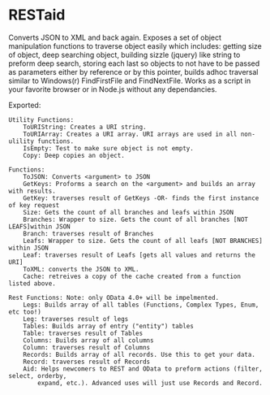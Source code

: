# RESTaid
Converts JSON to XML and back again. Exposes a set of object manipulation functions to traverse object easily which includes: getting size of object, deep searching object, building sizzle (jquery) like string to preform deep search, storing each last so objects to not have to be passed as parameters either by reference or by this pointer, builds adhoc traversal similar to Windows(r) FindFirstFile and FindNextFile. Works as a script in your favorite browser or in Node.js without any dependancies.

Exported:
    
    Utility Functions:
        ToURIString: Creates a URI string.
        ToURIArray: Creates a URI array. URI arrays are used in all non-ulility functions.
        IsEmpty: Test to make sure object is not empty.
        Copy: Deep copies an object.
    
    Functions:
        ToJSON: Converts <argument> to JSON
        GetKeys: Proforms a search on the <argument> and builds an array with results.
        GetKey: traverses result of GetKeys -OR- finds the first instance of key request
        Size: Gets the count of all branches and leafs within JSON
        Branches: Wrapper to size. Gets the count of all branches [NOT LEAFS]within JSON
        Branch: traverses result of Branches
        Leafs: Wrapper to size. Gets the count of all leafs [NOT BRANCHES] within JSON
        Leaf: traverses result of Leafs [gets all values and returns the URI]
        ToXML: converts the JSON to XML.
        Cache: retreives a copy of the cache created from a function listed above.
   
    Rest Functions: Note: only OData 4.0+ will be impelmented.
        Legs: Builds array of all tables (Functions, Complex Types, Enum, etc too!)
        Leg: traverses result of legs
        Tables: Builds array of entry ("entity") tables
        Table: traverses result of Tables
        Columns: Builds array of all columns
        Column: traverses result of Columns
        Records: Builds array of all records. Use this to get your data.
        Record: traverses result of Records
        Aid: Helps newcomers to REST and OData to preform actions (filter, select, orderby, 
            expand, etc.). Advanced uses will just use Records and Record.
        
